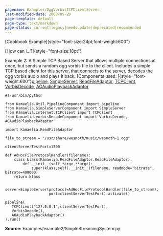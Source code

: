 ```yaml
---
pagename: Examples/OggVorbisTCPClientServer
last-modified-date: 2008-09-20
page-template: default
page-type: text/markdown
page-status: current|legacy|needsupdate|deprecated|recommended
---
```

[Cookbook Example]{style="font-size:24pt;font-weight:600"}

[How can I\...?]{style="font-size:18pt"}

Example 2: A Simple TCP Based Server that allows multiple connections at
once, but sends a random ogg vorbis file to the client. Includes a
simple TCP based client for this server, that connects to the server,
decodes the ogg vorbis audio and plays it back. [Components used:
]{style="font-weight:600"}[pipeline](/Components/pydoc/Kamaelia.Util.PipelineComponent.pipeline.html),
[SimpleServer](/Components/pydoc/Kamaelia.Chassis.ConnectedServer.SimpleServer.html),
[ReadFileAdaptor](/Components/pydoc/Kamaelia.ReadFileAdaptor.ReadFileAdaptor.html),
[TCPClient](/Components/pydoc/Kamaelia.Internet.TCPClient.TCPClient.html),
[VorbisDecode](/Components/pydoc/Kamaelia.vorbisDecodeComponent.VorbisDecode.html),
[AOAudioPlaybackAdaptor](/Components/pydoc/Kamaelia.vorbisDecodeComponent.AOAudioPlaybackAdaptor.html)

```{.python}
#!/usr/bin/python

from Kamaelia.Util.PipelineComponent import pipeline
from Kamaelia.SimpleServerComponent import SimpleServer
from Kamaelia.Internet.TCPClient import TCPClient
from Kamaelia.vorbisDecodeComponent import VorbisDecode, AOAudioPlaybackAdaptor

import Kamaelia.ReadFileAdaptor

file_to_stream = "/usr/share/wesnoth/music/wesnoth-1.ogg"

clientServerTestPort=1500

def AdHocFileProtocolHandler(filename):
    class klass(Kamaelia.ReadFileAdaptor.ReadFileAdaptor):
        def __init__(self,*argv,**argd):
            super(klass,self).__init__(filename, readmode="bitrate", bitrate=400000)
    return klass


server=SimpleServer(protocol=AdHocFileProtocolHandler(file_to_stream),
                    port=clientServerTestPort).activate()

pipeline(
   TCPClient("127.0.0.1",clientServerTestPort),
   VorbisDecode(),
   AOAudioPlaybackAdaptor()
).run()
```

**Source:**
Examples/example2/SimpleStreamingSystem.py
